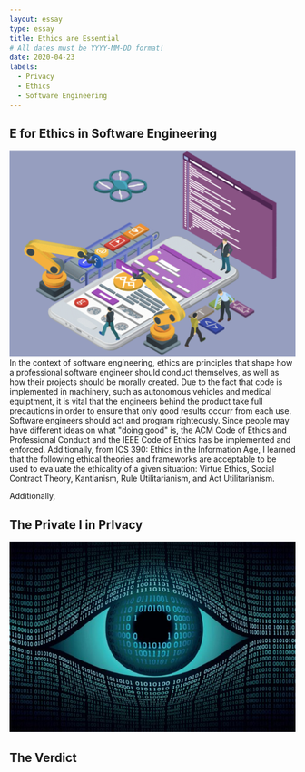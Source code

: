 ```yaml
---
layout: essay
type: essay
title: Ethics are Essential
# All dates must be YYYY-MM-DD format!
date: 2020-04-23
labels:
  - Privacy
  - Ethics
  - Software Engineering
---
```

## E for Ethics in Software Engineering
<img class="ui medium right floated rounded image" src="../images/se.png"> In the context of software engineering, ethics are principles that shape how a professional software engineer should conduct themselves, as well as how their projects should be morally created. Due to the fact that code is implemented in machinery, such as autonomous vehicles and medical equiptment, it is vital that the engineers behind the product take full precautions in order to ensure that only good results occurr from each use. Software engineers should act and program righteously. Since people may have different ideas on what "doing good" is, the ACM Code of Ethics and Professional Conduct and the IEEE Code of Ethics has be implemented and enforced. Additionally, from ICS 390: Ethics in the Information Age, I learned that the following ethical theories and frameworks are acceptable to be used to evaluate the ethicality of a given situation: Virtue Ethics, Social Contract Theory, Kantianism, Rule Utilitarianism, and Act Utilitarianism.

Additionally, 


## The Private I in PrIvacy
<img class="ui small right circular image" src="../images/pi.jpeg">

## The Verdict
